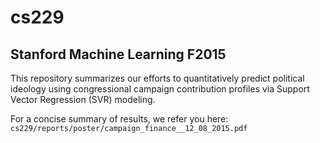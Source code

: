 # cs229
## Stanford Machine Learning F2015

This repository summarizes our efforts to quantitatively predict political ideology using congressional campaign contribution profiles via Support Vector Regression (SVR) modeling.

For a concise summary of results, we refer you here:
`cs229/reports/poster/campaign_finance__12_08_2015.pdf`
